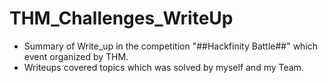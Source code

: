 # THM_Challenges_WriteUp
 + Summary of Write_up in the competition "##Hackfinity Battle##" which event organized by THM.
 + Writeups covered topics which was solved by myself and my Team. 
